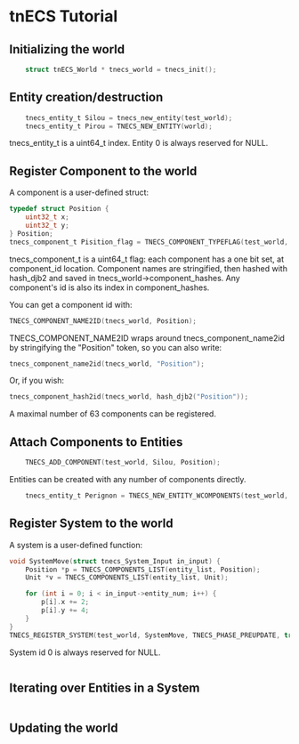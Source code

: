 # tnECS Tutorial

## Initializing the world
```c
    struct tnECS_World * tnecs_world = tnecs_init();
```

## Entity creation/destruction
```c
    tnecs_entity_t Silou = tnecs_new_entity(test_world);
    tnecs_entity_t Pirou = TNECS_NEW_ENTITY(world);
```
tnecs_entity_t is a uint64_t index. 
Entity 0 is always reserved for NULL.

## Register Component to the world
A component is a user-defined struct:
```c
typedef struct Position {
    uint32_t x;
    uint32_t y;
} Position;
tnecs_component_t Pisition_flag = TNECS_COMPONENT_TYPEFLAG(test_world, Position); 
```
tnecs_component_t is a uint64_t flag: each component has a one bit set, at component_id location.
Component names are stringified, then hashed with hash_djb2 and saved in tnecs_world->component_hashes.
Any component's id is also its index in component_hashes.

You can get a component id with:
```c
TNECS_COMPONENT_NAME2ID(tnecs_world, Position);
```
TNECS_COMPONENT_NAME2ID wraps around tnecs_component_name2id by stringifying the "Position" token, so you can also write:
```c
tnecs_component_name2id(tnecs_world, "Position");
```
Or, if you wish:
```c
tnecs_component_hash2id(tnecs_world, hash_djb2("Position"));
```
A maximal number of 63 components can be registered.

## Attach Components to Entities
```c 
    TNECS_ADD_COMPONENT(test_world, Silou, Position);
```
Entities can be created with any number of components directly. 
```c
    tnecs_entity_t Perignon = TNECS_NEW_ENTITY_WCOMPONENTS(test_world, Position, Unit);
```

## Register System to the world
A system is a user-defined function:
```c
void SystemMove(struct tnecs_System_Input in_input) {
    Position *p = TNECS_COMPONENTS_LIST(entity_list, Position);
    Unit *v = TNECS_COMPONENTS_LIST(entity_list, Unit);

    for (int i = 0; i < in_input->entity_num; i++) {
        p[i].x += 2;
        p[i].y += 4;
    }
}
TNECS_REGISTER_SYSTEM(test_world, SystemMove, TNECS_PHASE_PREUPDATE, true, Position, Unit); 
```
System id 0 is always reserved for NULL.
```c
```
## Iterating over Entities in a System
```c
```
## Updating the world
```c
```



